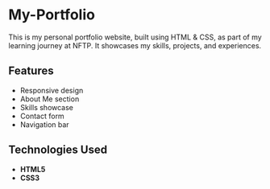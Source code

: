# My-Portfolio
This is my personal portfolio website, built using HTML &amp; CSS, as part of my learning journey at NFTP. It showcases my skills, projects, and experiences.
## Features
- Responsive design
- About Me section
- Skills showcase
- Contact form
- Navigation bar
## Technologies Used
- **HTML5**
- **CSS3**
